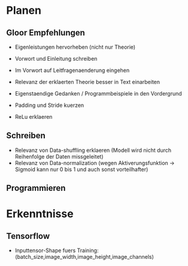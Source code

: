 # Planen

## Gloor Empfehlungen

* Eigenleistungen hervorheben (nicht nur Theorie)
* Vorwort und Einleitung schreiben
* Im Vorwort auf Leitfragenaenderung eingehen
* Relevanz der erklaerten Theorie besser in Text einarbeiten
* Eigenstaendige Gedanken / Programmbeispiele in den Vordergrund

* Padding und Stride kuerzen
* ReLu erklaeren

## Schreiben
* Relevanz von Data-shuffling erklaeren (Modell wird nicht durch Reihenfolge der Daten missgeleitet)
* Relevanz von Data-normalization (wegen Aktiverungsfunktion -> Sigmoid kann nur 0 bis 1 und auch sonst vorteilhafter)

## Programmieren

# Erkenntnisse

## Tensorflow
* Inputtensor-Shape fuers Training: (batch_size,image_width,image_height,image_channels)
